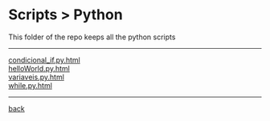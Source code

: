 # Scripts > Python
This folder of the repo keeps all the python scripts

---------------------------
[condicional_if.py.html](condicional_if.py.html)<br>
[helloWorld.py.html](helloWorld.py.html)<br>
[variaveis.py.html](variaveis.py.html)<br>
[while.py.html](while.py.html)<br>

---------------------------

[back](../)
